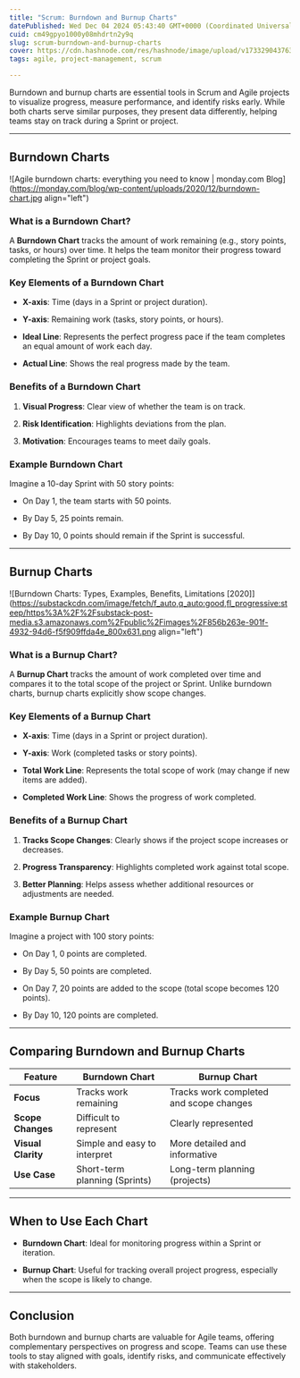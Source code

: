 ```yaml
---
title: "Scrum: Burndown and Burnup Charts"
datePublished: Wed Dec 04 2024 05:43:40 GMT+0000 (Coordinated Universal Time)
cuid: cm49gpyo1000y08mhdrtn2y9q
slug: scrum-burndown-and-burnup-charts
cover: https://cdn.hashnode.com/res/hashnode/image/upload/v1733290437639/71f6d1eb-432b-4814-ba07-04f08972646d.png
tags: agile, project-management, scrum

---
```


Burndown and burnup charts are essential tools in Scrum and Agile projects to visualize progress, measure performance, and identify risks early. While both charts serve similar purposes, they present data differently, helping teams stay on track during a Sprint or project.

---

## Burndown Charts

![Agile burndown charts: everything you need to know | monday.com Blog](https://monday.com/blog/wp-content/uploads/2020/12/burndown-chart.jpg align="left")

### **What is a Burndown Chart?**

A **Burndown Chart** tracks the amount of work remaining (e.g., story points, tasks, or hours) over time. It helps the team monitor their progress toward completing the Sprint or project goals.

### **Key Elements of a Burndown Chart**

* **X-axis**: Time (days in a Sprint or project duration).
    
* **Y-axis**: Remaining work (tasks, story points, or hours).
    
* **Ideal Line**: Represents the perfect progress pace if the team completes an equal amount of work each day.
    
* **Actual Line**: Shows the real progress made by the team.
    

### **Benefits of a Burndown Chart**

1. **Visual Progress**: Clear view of whether the team is on track.
    
2. **Risk Identification**: Highlights deviations from the plan.
    
3. **Motivation**: Encourages teams to meet daily goals.
    

### **Example Burndown Chart**

Imagine a 10-day Sprint with 50 story points:

* On Day 1, the team starts with 50 points.
    
* By Day 5, 25 points remain.
    
* By Day 10, 0 points should remain if the Sprint is successful.
    

---

## Burnup Charts

![Burndown Charts: Types, Examples, Benefits, Limitations [2020]](https://substackcdn.com/image/fetch/f_auto,q_auto:good,fl_progressive:steep/https%3A%2F%2Fsubstack-post-media.s3.amazonaws.com%2Fpublic%2Fimages%2F856b263e-901f-4932-94d6-f5f909ffda4e_800x631.png align="left")

### **What is a Burnup Chart?**

A **Burnup Chart** tracks the amount of work completed over time and compares it to the total scope of the project or Sprint. Unlike burndown charts, burnup charts explicitly show scope changes.

### **Key Elements of a Burnup Chart**

* **X-axis**: Time (days in a Sprint or project duration).
    
* **Y-axis**: Work (completed tasks or story points).
    
* **Total Work Line**: Represents the total scope of work (may change if new items are added).
    
* **Completed Work Line**: Shows the progress of work completed.
    

### **Benefits of a Burnup Chart**

1. **Tracks Scope Changes**: Clearly shows if the project scope increases or decreases.
    
2. **Progress Transparency**: Highlights completed work against total scope.
    
3. **Better Planning**: Helps assess whether additional resources or adjustments are needed.
    

### **Example Burnup Chart**

Imagine a project with 100 story points:

* On Day 1, 0 points are completed.
    
* By Day 5, 50 points are completed.
    
* On Day 7, 20 points are added to the scope (total scope becomes 120 points).
    
* By Day 10, 120 points are completed.
    

---

## Comparing Burndown and Burnup Charts

| Feature | Burndown Chart | Burnup Chart |
| --- | --- | --- |
| **Focus** | Tracks work remaining | Tracks work completed and scope changes |
| **Scope Changes** | Difficult to represent | Clearly represented |
| **Visual Clarity** | Simple and easy to interpret | More detailed and informative |
| **Use Case** | Short-term planning (Sprints) | Long-term planning (projects) |

---

## When to Use Each Chart

* **Burndown Chart**: Ideal for monitoring progress within a Sprint or iteration.
    
* **Burnup Chart**: Useful for tracking overall project progress, especially when the scope is likely to change.
    

---

## Conclusion

Both burndown and burnup charts are valuable for Agile teams, offering complementary perspectives on progress and scope. Teams can use these tools to stay aligned with goals, identify risks, and communicate effectively with stakeholders.
